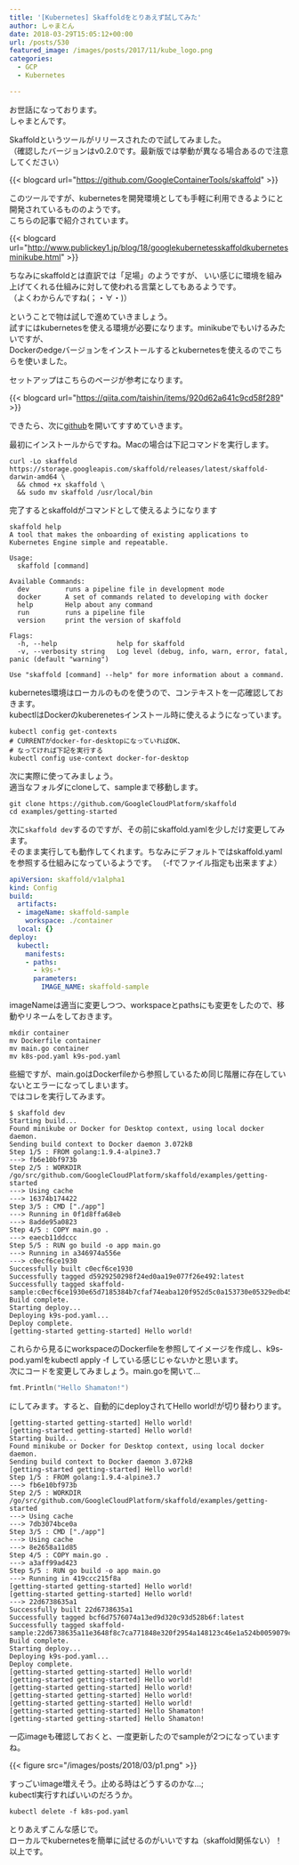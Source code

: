 ```yaml
---
title: '[Kubernetes] Skaffoldをとりあえず試してみた'
author: しゃまとん
date: 2018-03-29T15:05:12+00:00
url: /posts/530
featured_image: /images/posts/2017/11/kube_logo.png
categories:
  - GCP
  - Kubernetes

---
```

お世話になっております。  
しゃまとんです。

Skaffoldというツールがリリースされたので試してみました。  
（確認したバージョンはv0.2.0です。最新版では挙動が異なる場合あるので注意してください）

{{< blogcard url="https://github.com/GoogleContainerTools/skaffold" >}}

このツールですが、kubernetesを開発環境としても手軽に利用できるようにと開発されているもののようです。  
こちらの記事で紹介されています。

{{< blogcard url="http://www.publickey1.jp/blog/18/googlekubernetesskaffoldkubernetesminikube.html" >}}

ちなみにskaffoldとは直訳では「足場」のようですが、
いい感じに環境を組み上げてくれる仕組みに対して使われる言葉としてもあるようです。  
（よくわからんですね(；・∀・)）

ということで物は試しで進めていきましょう。  
試すにはkubernetesを使える環境が必要になります。minikubeでもいけるみたいですが、  
Dockerのedgeバージョンをインストールするとkubernetesを使えるのでこちらを使いました。

セットアップはこちらのページが参考になります。  

{{< blogcard url="https://qiita.com/taishin/items/920d62a641c9cd58f289" >}}

できたら、次に[github](https://github.com/GoogleContainerTools/skaffold)を開いてすすめていきます。  

最初にインストールからですね。Macの場合は下記コマンドを実行します。

```shell
curl -Lo skaffold https://storage.googleapis.com/skaffold/releases/latest/skaffold-darwin-amd64 \
  && chmod +x skaffold \
  && sudo mv skaffold /usr/local/bin
```

完了するとskaffoldがコマンドとして使えるようになります

```shell
skaffold help
A tool that makes the onboarding of existing applications to Kubernetes Engine simple and repeatable.

Usage:
  skaffold [command]

Available Commands:
  dev         runs a pipeline file in development mode
  docker      A set of commands related to developing with docker
  help        Help about any command
  run         runs a pipeline file
  version     print the version of skaffold

Flags:
  -h, --help               help for skaffold
  -v, --verbosity string   Log level (debug, info, warn, error, fatal, panic (default "warning")

Use "skaffold [command] --help" for more information about a command.
```

kubernetes環境はローカルのものを使うので、コンテキストを一応確認しておきます。  
kubectlはDockerのkuberenetesインストール時に使えるようになっています。

```shell
kubectl config get-contexts
# CURRENTがdocker-for-desktopになっていればOK、
# なってければ下記を実行する
kubectl config use-context docker-for-desktop
```

次に実際に使ってみましょう。  
適当なフォルダにcloneして、sampleまで移動します。

```shell
git clone https://github.com/GoogleCloudPlatform/skaffold
cd examples/getting-started
```

次に`skaffold dev`するのですが、その前にskaffold.yamlを少しだけ変更してみます。  
そのまま実行しても動作してくれます。ちなみにデフォルトではskaffold.yamlを参照する仕組みになっているようです。
（-fでファイル指定も出来ますよ）

```yaml
apiVersion: skaffold/v1alpha1
kind: Config
build:
  artifacts:
  - imageName: skaffold-sample
    workspace: ./container
  local: {}
deploy:
  kubectl:
    manifests:
    - paths:
      - k9s-*
      parameters:
        IMAGE_NAME: skaffold-sample
```

imageNameは適当に変更しつつ、workspaceとpathsにも変更をしたので、移動やリネームをしておきます。

```shell
mkdir container
mv Dockerfile container
mv main.go container
mv k8s-pod.yaml k9s-pod.yaml
```

些細ですが、main.goはDockerfileから参照しているため同じ階層に存在していないとエラーになってしまいます。  
ではコレを実行してみます。

```shell
$ skaffold dev
Starting build...
Found minikube or Docker for Desktop context, using local docker daemon.
Sending build context to Docker daemon 3.072kB
Step 1/5 : FROM golang:1.9.4-alpine3.7
---> fb6e10bf973b
Step 2/5 : WORKDIR /go/src/github.com/GoogleCloudPlatform/skaffold/examples/getting-started
---> Using cache
---> 16374b174422
Step 3/5 : CMD ["./app"]
---> Running in 0f1d8ffa68eb
---> 8adde95a0823
Step 4/5 : COPY main.go .
---> eaecb11ddccc
Step 5/5 : RUN go build -o app main.go
---> Running in a346974a556e
---> c0ecf6ce1930
Successfully built c0ecf6ce1930
Successfully tagged d5929250298f24ed0aa19e077f26e492:latest
Successfully tagged skaffold-sample:c0ecf6ce1930e65d7185384b7cfaf74eaba120f952d5c0a153730e05329edb45
Build complete.
Starting deploy...
Deploying k9s-pod.yaml...
Deploy complete.
[getting-started getting-started] Hello world!
```

これらから見るにworkspaceのDockerfileを参照してイメージを作成し、k9s-pod.yamlをkubectl apply -f している感じじゃないかと思います。  
次にコードを変更してみましょう。main.goを開いて...

```go
fmt.Println("Hello Shamaton!")
```

にしてみます。すると、自動的にdeployされてHello world!が切り替わります。

```text
[getting-started getting-started] Hello world!
[getting-started getting-started] Hello world!
Starting build...
Found minikube or Docker for Desktop context, using local docker daemon.
Sending build context to Docker daemon 3.072kB
[getting-started getting-started] Hello world!
Step 1/5 : FROM golang:1.9.4-alpine3.7
---> fb6e10bf973b
Step 2/5 : WORKDIR /go/src/github.com/GoogleCloudPlatform/skaffold/examples/getting-started
---> Using cache
---> 7db3074bce0a
Step 3/5 : CMD ["./app"]
---> Using cache
---> 8e2658a11d85
Step 4/5 : COPY main.go .
---> a3aff99ad423
Step 5/5 : RUN go build -o app main.go
---> Running in 419ccc215f8a
[getting-started getting-started] Hello world!
[getting-started getting-started] Hello world!
---> 22d6738635a1
Successfully built 22d6738635a1
Successfully tagged bcf6d7576074a13ed9d320c93d528b6f:latest
Successfully tagged skaffold-sample:22d6738635a11e3648f8c7ca771848e320f2954a148123c46e1a524b0059079c
Build complete.
Starting deploy...
Deploying k9s-pod.yaml...
Deploy complete.
[getting-started getting-started] Hello world!
[getting-started getting-started] Hello world!
[getting-started getting-started] Hello world!
[getting-started getting-started] Hello world!
[getting-started getting-started] Hello world!
[getting-started getting-started] Hello Shamaton!
[getting-started getting-started] Hello Shamaton!
```

一応imageも確認しておくと、一度更新したのでsampleが2つになっていますね。

{{< figure src="/images/posts/2018/03/p1.png" >}}

すっごいimage増えそう。止める時はどうするのかな...;  
kubectl実行すればいいのだろうか。

```shell
kubectl delete -f k8s-pod.yaml
```

とりあえずこんな感じで。  
ローカルでkubernetesを簡単に試せるのがいいですね（skaffold関係ない）！  
以上です。
